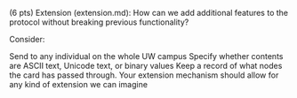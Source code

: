 (6 pts) Extension (extension.md): How can we add additional features to the protocol without breaking previous functionality?

Consider:

Send to any individual on the whole UW campus
Specify whether contents are ASCII text, Unicode text, or binary values
Keep a record of what nodes the card has passed through.
Your extension mechanism should allow for any kind of extension we can imagine
